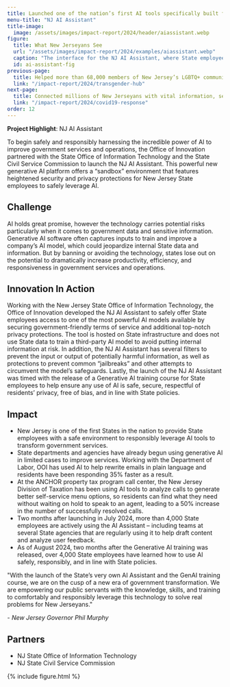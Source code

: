 ```yaml
---
title: Launched one of the nation’s first AI tools specifically built for State employees
menu-title: "NJ AI Assistant"
title-image:
  image: /assets/images/impact-report/2024/header/aiassistant.webp
figure:
  title: What New Jerseyans See
  url: "/assets/images/impact-report/2024/examples/aiassistant.webp"
  caption: "The interface for the NJ AI Assistant, where State employees can interact with the powerful AI tool and enter prompts, documents, and other information in a safe, sandbox environment."
  id: ai-assistant-fig
previous-page:
  title: Helped more than 68,000 members of New Jersey’s LGBTQ+ community access critical information and services
  link: "/impact-report/2024/transgender-hub"
next-page:
  title: Connected millions of New Jerseyans with vital information, services, and programs
  link: "/impact-report/2024/covid19-response"
order: 12
---
```


<div class="usa-alert usa-alert--info usa-alert--no-icon">
    <div class="usa-alert__body">
        <p class="usa-alert__text">
            <strong> Project Highlight</strong>: NJ AI Assistant
        </p>
    </div>
</div>

To begin safely and responsibly harnessing the incredible power of AI to improve government services and operations, the Office of Innovation partnered with the State Office of Information Technology and the State Civil Service Commission to launch the NJ AI Assistant. This powerful new generative AI platform offers a “sandbox” environment that features heightened security and privacy protections for New Jersey State employees to safely leverage AI.

## Challenge

AI holds great promise, however the technology carries potential risks particularly when it comes to government data and sensitive information. Generative AI software often captures inputs to train and improve a company’s AI model, which could jeopardize internal State data and information. But by banning or avoiding the technology, states lose out on the potential to dramatically increase productivity, efficiency, and responsiveness in government services and operations.

## Innovation In Action

Working with the New Jersey State Office of Information Technology, the Office of Innovation developed the NJ AI Assistant to safely offer State employees access to one of the most powerful AI models available by securing government-friendly terms of service and additional top-notch privacy protections. The tool is hosted on State infrastructure and does not use State data to train a third-party AI model to avoid putting internal information at risk. In addition, the NJ AI Assistant has several filters to prevent the input or output of potentially harmful information, as well as protections to prevent common “jailbreaks” and other attempts to circumvent the model’s safeguards. Lastly, the launch of the NJ AI Assistant was timed with the release of a Generative AI training course for State employees to help ensure any use of AI is safe, secure, respectful of residents’ privacy, free of bias, and in line with State policies.

## Impact

- New Jersey is one of the first States in the nation to provide State employees with a safe environment to responsibly leverage AI tools to transform government services.
- State departments and agencies have already begun using generative AI in limited cases to improve services. Working with the Department of Labor, OOI has used AI to help rewrite emails in plain language and residents have been responding 35% faster as a result.
- At the ANCHOR property tax program call center, the New Jersey Division of Taxation has been using AI tools to analyze calls to generate better self-service menu options, so residents can find what they need without waiting on hold to speak to an agent, leading to a 50% increase in the number of successfully resolved calls.
- Two months after launching in July 2024, more than 4,000 State employees are actively using the AI Assistant – including teams at several State agencies that are regularly using it to help draft content and analyze user feedback.
- As of August 2024, two months after the Generative AI training was released, over 4,000 State employees have learned how to use AI safely, responsibly, and in line with State policies.

<div class="usa-alert usa-alert--info usa-alert--no-icon">
  <div class="usa-alert__body">
    <p class="usa-alert__text">
      "With the launch of the State’s very own AI Assistant and the GenAI training course, we are on the cusp of a new era of government transformation. We are empowering our public servants with the knowledge, skills, and training to comfortably and responsibly leverage this technology to solve real problems for New Jerseyans."
    </p>
    <p>
    - <em>New Jersey Governor Phil Murphy</em>
    </p>
  </div>
</div>

## Partners

- NJ State Office of Information Technology
- NJ State Civil Service Commission

{% include figure.html %}
